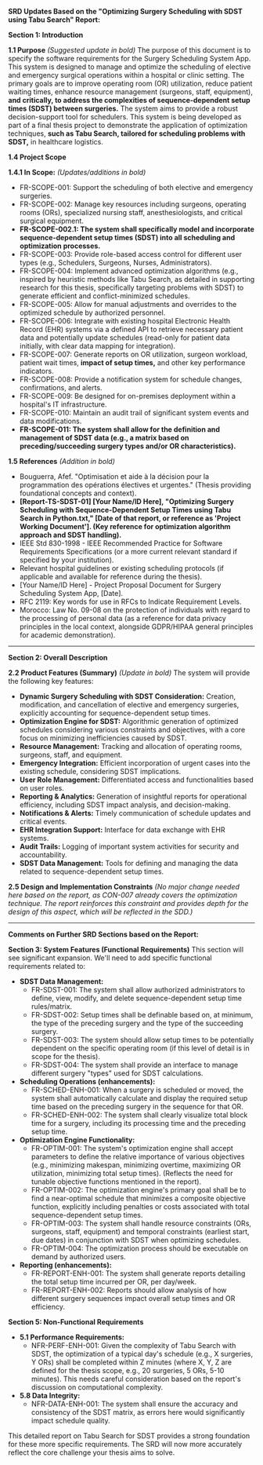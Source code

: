 **SRD Updates Based on the "Optimizing Surgery Scheduling with SDST using Tabu Search" Report:**

**Section 1: Introduction**

**1.1 Purpose** *(Suggested update in bold)* The purpose of this document is to specify the software requirements for the Surgery Scheduling System App. This system is designed to manage and optimize the scheduling of elective and emergency surgical operations within a hospital or clinic setting. The primary goals are to improve operating room (OR) utilization, reduce patient waiting times, enhance resource management (surgeons, staff, equipment), **and critically, to address the complexities of sequence-dependent setup times (SDST) between surgeries.** The system aims to provide a robust decision-support tool for schedulers. This system is being developed as part of a final thesis project to demonstrate the application of optimization techniques, **such as Tabu Search, tailored for scheduling problems with SDST,** in healthcare logistics.

**1.4 Project Scope**

**1.4.1 In Scope:** *(Updates/additions in bold)*

* FR-SCOPE-001: Support the scheduling of both elective and emergency surgeries.  
* FR-SCOPE-002: Manage key resources including surgeons, operating rooms (ORs), specialized nursing staff, anesthesiologists, and critical surgical equipment.  
* **FR-SCOPE-002.1: The system shall specifically model and incorporate sequence-dependent setup times (SDST) into all scheduling and optimization processes.**  
* FR-SCOPE-003: Provide role-based access control for different user types (e.g., Schedulers, Surgeons, Nurses, Administrators).  
* FR-SCOPE-004: Implement advanced optimization algorithms (e.g., inspired by heuristic methods like Tabu Search, as detailed in supporting research for this thesis, specifically targeting problems with SDST) to generate efficient and conflict-minimized schedules.  
* FR-SCOPE-005: Allow for manual adjustments and overrides to the optimized schedule by authorized personnel.  
* FR-SCOPE-006: Integrate with existing hospital Electronic Health Record (EHR) systems via a defined API to retrieve necessary patient data and potentially update schedules (read-only for patient data initially, with clear data mapping for integration).  
* FR-SCOPE-007: Generate reports on OR utilization, surgeon workload, patient wait times, **impact of setup times,** and other key performance indicators.  
* FR-SCOPE-008: Provide a notification system for schedule changes, confirmations, and alerts.  
* FR-SCOPE-009: Be designed for on-premises deployment within a hospital's IT infrastructure.  
* FR-SCOPE-010: Maintain an audit trail of significant system events and data modifications.  
* **FR-SCOPE-011: The system shall allow for the definition and management of SDST data (e.g., a matrix based on preceding/succeeding surgery types and/or OR characteristics).**

**1.5 References** *(Addition in bold)*

* Bouguerra, Afef. "Optimisation et aide à la décision pour la programmation des opérations électives et urgentes." (Thesis providing foundational concepts and context).  
* **\[Report-TS-SDST-01\] \[Your Name/ID Here\], "Optimizing Surgery Scheduling with Sequence-Dependent Setup Times using Tabu Search in Python.txt," \[Date of that report, or reference as 'Project Working Document'\]. (Key reference for optimization algorithm approach and SDST handling).**  
* IEEE Std 830-1998 \- IEEE Recommended Practice for Software Requirements Specifications (or a more current relevant standard if specified by your institution).  
* Relevant hospital guidelines or existing scheduling protocols (if applicable and available for reference during the thesis).  
* \[Your Name/ID Here\] \- Project Proposal Document for Surgery Scheduling System App, \[Date\].  
* RFC 2119: Key words for use in RFCs to Indicate Requirement Levels.  
* Morocco: Law No. 09-08 on the protection of individuals with regard to the processing of personal data (as a reference for data privacy principles in the local context, alongside GDPR/HIPAA general principles for academic demonstration).

---

**Section 2: Overall Description**

**2.2 Product Features (Summary)** *(Update in bold)* The system will provide the following key features:

* **Dynamic Surgery Scheduling with SDST Consideration:** Creation, modification, and cancellation of elective and emergency surgeries, explicitly accounting for sequence-dependent setup times.  
* **Optimization Engine for SDST:** Algorithmic generation of optimized schedules considering various constraints and objectives, with a core focus on minimizing inefficiencies caused by SDST.  
* **Resource Management:** Tracking and allocation of operating rooms, surgeons, staff, and equipment.  
* **Emergency Integration:** Efficient incorporation of urgent cases into the existing schedule, considering SDST implications.  
* **User Role Management:** Differentiated access and functionalities based on user roles.  
* **Reporting & Analytics:** Generation of insightful reports for operational efficiency, including SDST impact analysis, and decision-making.  
* **Notifications & Alerts:** Timely communication of schedule updates and critical events.  
* **EHR Integration Support:** Interface for data exchange with EHR systems.  
* **Audit Trails:** Logging of important system activities for security and accountability.  
* **SDST Data Management:** Tools for defining and managing the data related to sequence-dependent setup times.

**2.5 Design and Implementation Constraints** *(No major change needed here based on the report, as CON-007 already covers the optimization technique. The report reinforces this constraint and provides depth for the design of this aspect, which will be reflected in the SDD.)*

---

**Comments on Further SRD Sections based on the Report:**

**Section 3: System Features (Functional Requirements)** This section will see significant expansion. We'll need to add specific functional requirements related to:

* **SDST Data Management:**  
  * FR-SDST-001: The system shall allow authorized administrators to define, view, modify, and delete sequence-dependent setup time rules/matrix.  
  * FR-SDST-002: Setup times shall be definable based on, at minimum, the type of the preceding surgery and the type of the succeeding surgery.  
  * FR-SDST-003: The system should allow setup times to be potentially dependent on the specific operating room (if this level of detail is in scope for the thesis).  
  * FR-SDST-004: The system shall provide an interface to manage different surgery "types" used for SDST calculations.  
* **Scheduling Operations (enhancements):**  
  * FR-SCHED-ENH-001: When a surgery is scheduled or moved, the system shall automatically calculate and display the required setup time based on the preceding surgery in the sequence for that OR.  
  * FR-SCHED-ENH-002: The system shall clearly visualize total block time for a surgery, including its processing time and the preceding setup time.  
* **Optimization Engine Functionality:**  
  * FR-OPTIM-001: The system's optimization engine shall accept parameters to define the relative importance of various objectives (e.g., minimizing makespan, minimizing overtime, maximizing OR utilization, minimizing total setup times). (Reflects the need for tunable objective functions mentioned in the report).  
  * FR-OPTIM-002: The optimization engine's primary goal shall be to find a near-optimal schedule that minimizes a composite objective function, explicitly including penalties or costs associated with total sequence-dependent setup times.  
  * FR-OPTIM-003: The system shall handle resource constraints (ORs, surgeons, staff, equipment) and temporal constraints (earliest start, due dates) in conjunction with SDST when optimizing schedules.  
  * FR-OPTIM-004: The optimization process should be executable on demand by authorized users.  
* **Reporting (enhancements):**  
  * FR-REPORT-ENH-001: The system shall generate reports detailing the total setup time incurred per OR, per day/week.  
  * FR-REPORT-ENH-002: Reports should allow analysis of how different surgery sequences impact overall setup times and OR efficiency.

**Section 5: Non-Functional Requirements**

* **5.1 Performance Requirements:**  
  * NFR-PERF-ENH-001: Given the complexity of Tabu Search with SDST, the optimization of a typical day's schedule (e.g., X surgeries, Y ORs) shall be completed within Z minutes (where X, Y, Z are defined for the thesis scope, e.g., 20 surgeries, 5 ORs, 5-10 minutes). This needs careful consideration based on the report's discussion on computational complexity.  
* **5.8 Data Integrity:**  
  * NFR-DATA-ENH-001: The system shall ensure the accuracy and consistency of the SDST matrix, as errors here would significantly impact schedule quality.

This detailed report on Tabu Search for SDST provides a strong foundation for these more specific requirements. The SRD will now more accurately reflect the core challenge your thesis aims to solve.

